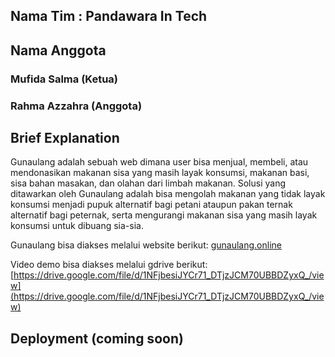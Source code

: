 ## Nama Tim : Pandawara In Tech

## Nama Anggota

### Mufida Salma (Ketua)
### Rahma Azzahra (Anggota)

## Brief Explanation

Gunaulang adalah sebuah web dimana user bisa menjual, membeli, atau mendonasikan makanan sisa yang masih layak konsumsi, makanan basi, sisa bahan masakan, dan olahan dari limbah makanan. Solusi yang ditawarkan oleh Gunaulang adalah bisa mengolah makanan yang tidak layak konsumsi menjadi pupuk alternatif bagi petani ataupun pakan ternak alternatif bagi peternak, serta mengurangi makanan sisa yang masih layak konsumsi untuk dibuang sia-sia.

Gunaulang bisa diakses melalui website berikut:
[gunaulang.online](https://gunaulang.online)

Video demo bisa diakses melalui gdrive berikut:
[https://drive.google.com/file/d/1NFjbesiJYCr71_DTjzJCM70UBBDZyxQ_/view](https://drive.google.com/file/d/1NFjbesiJYCr71_DTjzJCM70UBBDZyxQ_/view)

## Deployment (coming soon)
